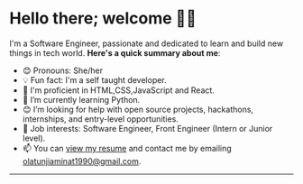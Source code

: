 # Hello there; welcome 👋🏾


I'm a Software Engineer, passionate and dedicated to learn and build new things in tech world.
**Here's a quick summary about me**:

- 😊 Pronouns: She/her
- 💡 Fun fact: I'm  a self taught developer.
- 🌱 I'm proficient in HTML,CSS,JavaScript and React.
- 🌱 I’m currently learning Python.
- 😊 I’m looking for help with open source projects, hackathons, internships, and entry-level opportunities.
- 💼 Job interests: Software Engineer, Front Engineer (Intern or Junior level).
- 📫 You can [view my resume](#) and contact me by emailing olatunjiaminat1990@gmail.com.

---

